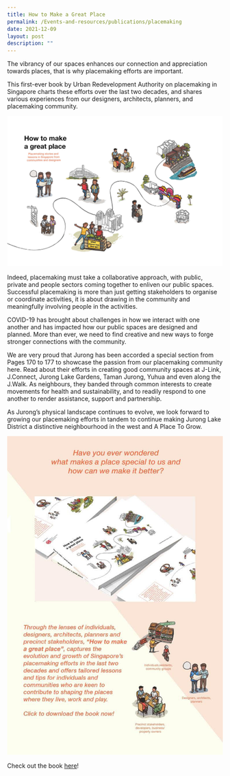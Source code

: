 ```yaml
---
title: How to Make a Great Place
permalink: /Events-and-resources/publications/placemaking
date: 2021-12-09
layout: post
description: ""
---
```

The vibrancy of our spaces enhances our connection and appreciation towards places, that is why placemaking efforts are important. 

This first-ever book by Urban Redevelopment Authority on placemaking in Singapore charts these efforts over the last two decades, and shares various experiences from our designers, architects, planners, and placemaking community.

![Alt text for image on Isomer site](/images/Placemaking%20Book%20Cover.jpg)

Indeed, placemaking must take a collaborative approach, with public, private and people sectors coming together to enliven our public spaces. Successful placemaking is more than just getting stakeholders to organise or coordinate activities, it is about drawing in the community and meaningfully involving people in the activities. 

COVID-19 has brought about challenges in how we interact with one another and has impacted how our public spaces are designed and planned. More than ever, we need to find creative and new ways to forge stronger connections with the community. 

We are very proud that Jurong has been accorded a special section from Pages 170 to 177 to showcase the passion from our placemaking community here. Read about their efforts in creating good community spaces at J-Link, J.Connect, Jurong Lake Gardens, Taman Jurong, Yuhua and even along the J.Walk. As neighbours, they banded through common interests to create movements for health and sustainability, and to readily respond to one another to render assistance, support and partnership. 

As Jurong’s physical landscape continues to evolve, we look forward to growing our placemaking efforts in tandem to continue making Jurong Lake District a distinctive neighbourhood in the west and A Place To Grow.

[![Alt text for image on Isomer site](/images/Placemaking%20Book%20Clickable.jpg)](https://www.ura.gov.sg/-/media/Corporate/Resources/Publications/Books/PlacemakingBook_How-to-make-a-great-place.pdf)

Check out the book [here](http://go.gov.sg/placemakingbook)!